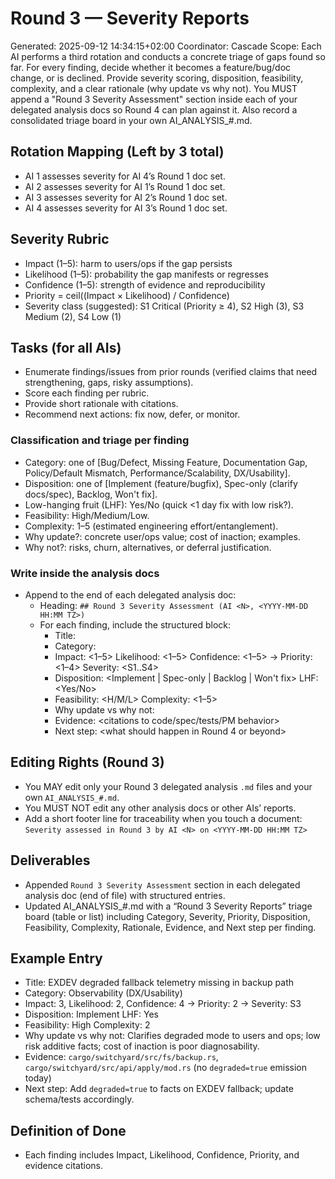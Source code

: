 # Round 3 — Severity Reports

Generated: 2025-09-12 14:34:15+02:00
Coordinator: Cascade
Scope: Each AI performs a third rotation and conducts a concrete triage of gaps found so far. For every finding, decide whether it becomes a feature/bug/doc change, or is declined. Provide severity scoring, disposition, feasibility, complexity, and a clear rationale (why update vs why not). You MUST append a "Round 3 Severity Assessment" section inside each of your delegated analysis docs so Round 4 can plan against it. Also record a consolidated triage board in your own AI_ANALYSIS_#.md.

## Rotation Mapping (Left by 3 total)

- AI 1 assesses severity for AI 4’s Round 1 doc set.
- AI 2 assesses severity for AI 1’s Round 1 doc set.
- AI 3 assesses severity for AI 2’s Round 1 doc set.
- AI 4 assesses severity for AI 3’s Round 1 doc set.

## Severity Rubric

- Impact (1–5): harm to users/ops if the gap persists
- Likelihood (1–5): probability the gap manifests or regresses
- Confidence (1–5): strength of evidence and reproducibility
- Priority = ceil((Impact × Likelihood) / Confidence)
- Severity class (suggested): S1 Critical (Priority ≥ 4), S2 High (3), S3 Medium (2), S4 Low (1)

## Tasks (for all AIs)

- Enumerate findings/issues from prior rounds (verified claims that need strengthening, gaps, risky assumptions).
- Score each finding per rubric.
- Provide short rationale with citations.
- Recommend next actions: fix now, defer, or monitor.

### Classification and triage per finding
- Category: one of [Bug/Defect, Missing Feature, Documentation Gap, Policy/Default Mismatch, Performance/Scalability, DX/Usability].
- Disposition: one of [Implement (feature/bugfix), Spec-only (clarify docs/spec), Backlog, Won't fix].
- Low-hanging fruit (LHF): Yes/No (quick <1 day fix with low risk?).
- Feasibility: High/Medium/Low.
- Complexity: 1–5 (estimated engineering effort/entanglement).
- Why update?: concrete user/ops value; cost of inaction; examples.
- Why not?: risks, churn, alternatives, or deferral justification.

### Write inside the analysis docs
- Append to the end of each delegated analysis doc:
  - Heading: `## Round 3 Severity Assessment (AI <N>, <YYYY-MM-DD HH:MM TZ>)`
  - For each finding, include the structured block:
    - Title: <short name>
    - Category: <see list>
    - Impact: <1–5>  Likelihood: <1–5>  Confidence: <1–5>  → Priority: <1–4>  Severity: <S1..S4>
    - Disposition: <Implement | Spec-only | Backlog | Won't fix>  LHF: <Yes/No>
    - Feasibility: <H/M/L>  Complexity: <1–5>
    - Why update vs why not: <concise rationale>
    - Evidence: <citations to code/spec/tests/PM behavior>
    - Next step: <what should happen in Round 4 or beyond>

## Editing Rights (Round 3)
- You MAY edit only your Round 3 delegated analysis `.md` files and your own `AI_ANALYSIS_#.md`.
- You MUST NOT edit any other analysis docs or other AIs’ reports.
- Add a short footer line for traceability when you touch a document:
`Severity assessed in Round 3 by AI <N> on <YYYY-MM-DD HH:MM TZ>`

## Deliverables

- Appended `Round 3 Severity Assessment` section in each delegated analysis doc (end of file) with structured entries.
- Updated AI_ANALYSIS_#.md with a “Round 3 Severity Reports” triage board (table or list) including Category, Severity, Priority, Disposition, Feasibility, Complexity, Rationale, Evidence, and Next step per finding.

## Example Entry

- Title: EXDEV degraded fallback telemetry missing in backup path
- Category: Observability (DX/Usability)
- Impact: 3, Likelihood: 2, Confidence: 4 → Priority: 2 → Severity: S3
- Disposition: Implement  LHF: Yes
- Feasibility: High  Complexity: 2
- Why update vs why not: Clarifies degraded mode to users and ops; low risk additive facts; cost of inaction is poor diagnosability.
- Evidence: `cargo/switchyard/src/fs/backup.rs`, `cargo/switchyard/src/api/apply/mod.rs` (no `degraded=true` emission today)
- Next step: Add `degraded=true` to facts on EXDEV fallback; update schema/tests accordingly.

## Definition of Done

- Each finding includes Impact, Likelihood, Confidence, Priority, and evidence citations.
